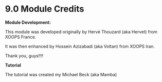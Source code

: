 # 9.0 Module Credits

**Module Development:**

This module was developed originally by Hervé Thouzard (aka Hervet) from XOOPS France.

It was then enhanced by Hossein Azizabadi (aka Voltan) from XOOPS Iran. 

Thank you, guys!!!!

**Tutorial**

The tutorial was created my Michael Beck (aka Mamba)


